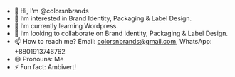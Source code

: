 - 👋 Hi, I’m @colorsnbrands
- 👀 I’m interested in Brand Identity, Packaging & Label Design.
- 🌱 I’m currently learning Wordpress.
- 💞️ I’m looking to collaborate on Brand Identity, Packaging & Label Design.
- 📫 How to reach me? Email: colorsnbrands@gmail.com, WhatsApp: +8801913746762
- 😄 Pronouns: Me
- ⚡ Fun fact: Ambivert!

<!---
colorsnbrands/colorsnbrands is a ✨ special ✨ repository because its `README.md` (this file) appears on your GitHub profile.
You can click the Preview link to take a look at your changes.
--->
